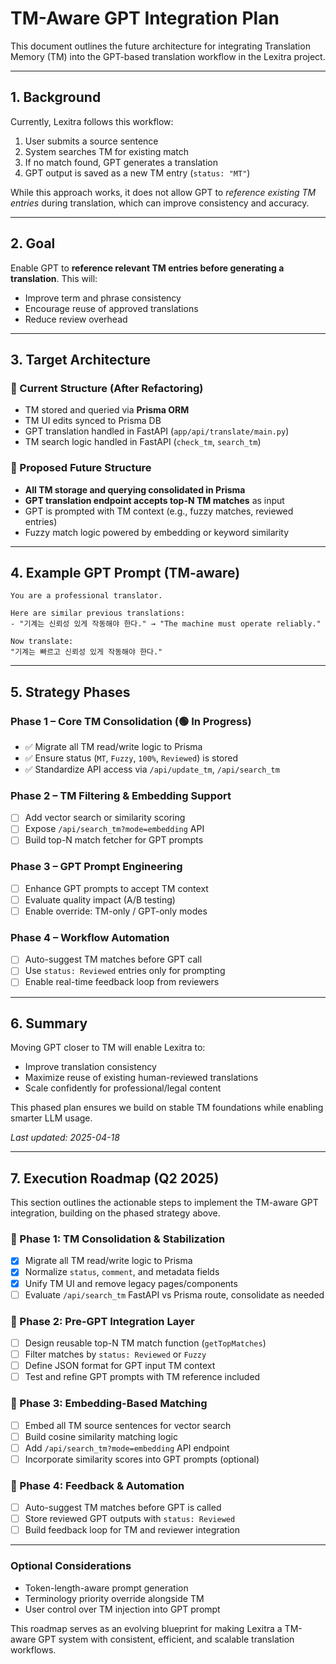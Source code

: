 # TM-Aware GPT Integration Plan

This document outlines the future architecture for integrating Translation Memory (TM) into the GPT-based translation workflow in the Lexitra project.

---

## 1. Background

Currently, Lexitra follows this workflow:

1. User submits a source sentence  
2. System searches TM for existing match  
3. If no match found, GPT generates a translation  
4. GPT output is saved as a new TM entry (`status: "MT"`)

While this approach works, it does not allow GPT to *reference existing TM entries* during translation, which can improve consistency and accuracy.

---

## 2. Goal

Enable GPT to **reference relevant TM entries before generating a translation**. This will:

- Improve term and phrase consistency  
- Encourage reuse of approved translations  
- Reduce review overhead

---

## 3. Target Architecture

### 🔁 Current Structure (After Refactoring)

- TM stored and queried via **Prisma ORM**  
- TM UI edits synced to Prisma DB  
- GPT translation handled in FastAPI (`app/api/translate/main.py`)  
- TM search logic handled in FastAPI (`check_tm`, `search_tm`)

### 🔮 Proposed Future Structure

- **All TM storage and querying consolidated in Prisma**  
- **GPT translation endpoint accepts top-N TM matches** as input  
- GPT is prompted with TM context (e.g., fuzzy matches, reviewed entries)  
- Fuzzy match logic powered by embedding or keyword similarity

---

## 4. Example GPT Prompt (TM-aware)

```
You are a professional translator.

Here are similar previous translations:
- "기계는 신뢰성 있게 작동해야 한다." → "The machine must operate reliably."

Now translate:
"기계는 빠르고 신뢰성 있게 작동해야 한다."
```

---

## 5. Strategy Phases

### Phase 1 – Core TM Consolidation (🟢 In Progress)
- ✅ Migrate all TM read/write logic to Prisma  
- ✅ Ensure status (`MT`, `Fuzzy`, `100%`, `Reviewed`) is stored  
- ✅ Standardize API access via `/api/update_tm`, `/api/search_tm`

### Phase 2 – TM Filtering & Embedding Support
- [ ] Add vector search or similarity scoring  
- [ ] Expose `/api/search_tm?mode=embedding` API  
- [ ] Build top-N match fetcher for GPT prompts

### Phase 3 – GPT Prompt Engineering
- [ ] Enhance GPT prompts to accept TM context  
- [ ] Evaluate quality impact (A/B testing)  
- [ ] Enable override: TM-only / GPT-only modes

### Phase 4 – Workflow Automation
- [ ] Auto-suggest TM matches before GPT call  
- [ ] Use `status: Reviewed` entries only for prompting  
- [ ] Enable real-time feedback loop from reviewers

---

## 6. Summary

Moving GPT closer to TM will enable Lexitra to:

- Improve translation consistency  
- Maximize reuse of existing human-reviewed translations  
- Scale confidently for professional/legal content

This phased plan ensures we build on stable TM foundations while enabling smarter LLM usage.

_Last updated: 2025-04-18_

---

## 7. Execution Roadmap (Q2 2025)

This section outlines the actionable steps to implement the TM-aware GPT integration, building on the phased strategy above.

### 🔹 Phase 1: TM Consolidation & Stabilization
- [x] Migrate all TM read/write logic to Prisma
- [x] Normalize `status`, `comment`, and metadata fields
- [x] Unify TM UI and remove legacy pages/components
- [ ] Evaluate `/api/search_tm` FastAPI vs Prisma route, consolidate as needed
### 🔹 Phase 2: Pre-GPT Integration Layer
- [ ] Design reusable top-N TM match function (`getTopMatches`)
- [ ] Filter matches by `status: Reviewed` or `Fuzzy`
- [ ] Define JSON format for GPT input TM context
- [ ] Test and refine GPT prompts with TM reference included
### 🔹 Phase 3: Embedding-Based Matching
- [ ] Embed all TM source sentences for vector search
- [ ] Build cosine similarity matching logic
- [ ] Add `/api/search_tm?mode=embedding` API endpoint
- [ ] Incorporate similarity scores into GPT prompts (optional)
### 🔹 Phase 4: Feedback & Automation
- [ ] Auto-suggest TM matches before GPT is called
- [ ] Store reviewed GPT outputs with `status: Reviewed`
- [ ] Build feedback loop for TM and reviewer integration

---

### Optional Considerations
- Token-length-aware prompt generation
- Terminology priority override alongside TM
- User control over TM injection into GPT prompt

This roadmap serves as an evolving blueprint for making Lexitra a TM-aware GPT system with consistent, efficient, and scalable translation workflows.
